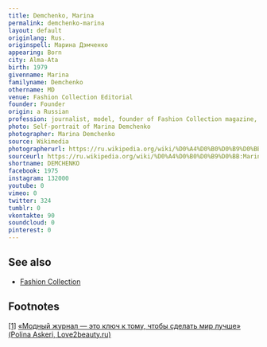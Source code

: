 ```yaml
---
title: Demchenko, Marina
permalink: demchenko-marina
layout: default
originlang: Rus.
originspell: Марина Дэмченко
appearing: Born
city: Alma-Ata
birth: 1979
givenname: Marina
familyname: Demchenko
othername: MD
venue: Fashion Collection Editorial
founder: Founder
origin: a Russian
profession: journalist, model, founder of Fashion Collection magazine, living and working in Moscow
photo: Self-portrait of Marina Demchenko
photographer: Marina Demchenko
source: Wikimedia
photographerurl: https://ru.wikipedia.org/wiki/%D0%A4%D0%B0%D0%B9%D0%BB:Marina_Demchenko.JPG
sourceurl: https://ru.wikipedia.org/wiki/%D0%A4%D0%B0%D0%B9%D0%BB:Marina_Demchenko.JPG
shortname: DEMCHENKO
facebook: 1975
instagram: 132000
youtube: 0
vimeo: 0
twitter: 324
tumblr: 0
vkontakte: 90
soundcloud: 0
pinterest: 0
---
```


## See also

+ [Fashion Collection](fashion-collection)

## Footnotes

[[1]](#a1) <span id="f1"></span> [«Модный журнал — это ключ к тому, чтобы сделать мир лучше» (Polina Askeri, Love2beauty.ru)](https://www.love2beauty.ru/woman/persons_and_events/articles/polina-askeri-interview-with-marina-demchenko/page-5)
